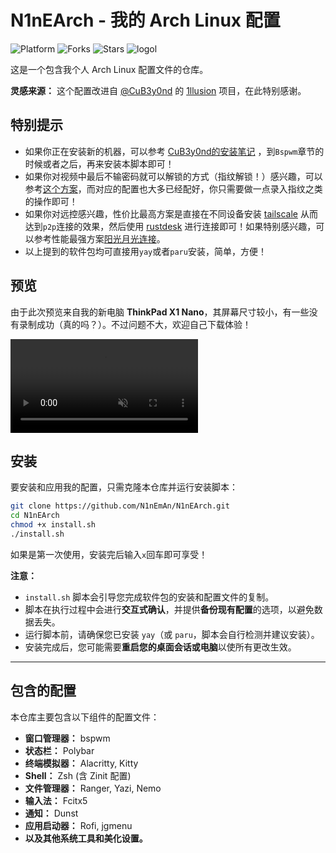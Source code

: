 
# N1nEArch - 我的 Arch Linux 配置
![Platform](https://img.shields.io/badge/platform-ArchLinux-blueviolet)
![Forks](https://img.shields.io/github/forks/N1nEmAn/N1nEArch)
![Stars](https://img.shields.io/github/stars/N1nEmAn/N1nEArch)
![logol](https://github.com/user-attachments/assets/0453049c-ab69-42c0-bf82-d8b4871e52e0)


这是一个包含我个人 Arch Linux 配置文件的仓库。

**灵感来源：**
这个配置改进自 [@CuB3y0nd](https://github.com/CuB3y0nd) 的 [1llusion](https://github.com/CuB3y0nd/1llusion) 项目，在此特别感谢。

## 特别提示

- 如果你正在安装新的机器，可以参考 [CuB3y0nd的安装笔记](https://www.assembly.rip/posts/linux/archlinux-configure-note/) ，到`Bspwm`章节的时候或者之后，再来安装本脚本即可！
- 如果你对视频中最后不输密码就可以解锁的方式（指纹解锁！）感兴趣，可以参考[这个方案](https://www.cnblogs.com/9man/p/18951122)，而对应的配置也大多已经配好，你只需要做一点录入指纹之类的操作即可！
- 如果你对远控感兴趣，性价比最高方案是直接在不同设备安装 [tailscale](https://github.com/tailscale/tailscale) 从而达到`p2p`连接的效果，然后使用 [rustdesk](https://github.com/rustdesk/rustdesk) 进行连接即可！如果特别感兴趣，可以参考性能最强方案[阳光月光连接](https://www.cnblogs.com/9man/p/18635994)。
- 以上提到的软件包均可直接用`yay`或者`paru`安装，简单，方便！

## 预览
由于此次预览来自我的新电脑 **ThinkPad X1 Nano**，其屏幕尺寸较小，有一些没有录制成功（真的吗？）。不过问题不大，欢迎自己下载体验！

<video src="https://github.com/user-attachments/assets/0e88334f-8db1-48e7-885b-ea54c983bcf3" autoplay loop muted></video>



## 安装



要安装和应用我的配置，只需克隆本仓库并运行安装脚本：

```bash
git clone https://github.com/N1nEmAn/N1nEArch.git
cd N1nEArch
chmod +x install.sh
./install.sh
```

如果是第一次使用，安装完后输入`x`回车即可享受！


**注意：**

  * `install.sh` 脚本会引导您完成软件包的安装和配置文件的复制。
  * 脚本在执行过程中会进行**交互式确认**，并提供**备份现有配置**的选项，以避免数据丢失。
  * 运行脚本前，请确保您已安装 `yay`（或 `paru`，脚本会自行检测并建议安装）。
  * 安装完成后，您可能需要**重启您的桌面会话或电脑**以使所有更改生效。

-----

## 包含的配置

本仓库主要包含以下组件的配置文件：

  * **窗口管理器：** bspwm
  * **状态栏：** Polybar
  * **终端模拟器：** Alacritty, Kitty
  * **Shell：** Zsh (含 Zinit 配置)
  * **文件管理器：** Ranger, Yazi, Nemo
  * **输入法：** Fcitx5
  * **通知：** Dunst
  * **应用启动器：** Rofi, jgmenu
  * **以及其他系统工具和美化设置。**

